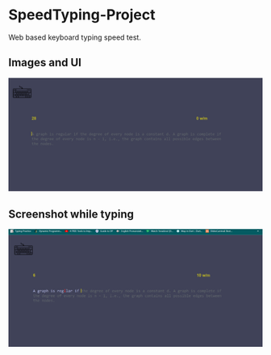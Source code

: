 # SpeedTyping-Project
Web based keyboard typing speed test.

## Images and UI 

![Alt text](https://github.com/coder-Ace77/SpeedTyping-Project/blob/master/Public/Images/web-shot%20(1).png)

## Screenshot while typing

![Alt-text](https://github.com/coder-Ace77/SpeedTyping-Project/blob/master/Public/Images/web-shot%20(2).png)
